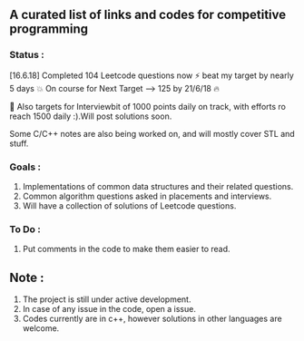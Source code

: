 ## A curated list of links and codes for competitive programming

### Status :
[16.6.18] Completed 104 Leetcode questions now :zap: beat my target by nearly 5 days :boom:
On course for Next Target --> 125 by 21/6/18 :fire:

:rocket: Also targets for Interviewbit of 1000 points daily on track, with efforts ro reach 1500 daily :).Will post solutions soon.

Some C/C++ notes are also being worked on, and will mostly cover STL and stuff.

### Goals :
1. Implementations of common data structures and their related questions.
2. Common algorithm questions asked in placements and interviews.
2. Will have a collection of solutions of Leetcode questions.

### To Do :
1. Put comments in the code to make them easier to read.

## Note :
1. The project is still under active development.
2. In case of any issue in the code, open a issue.
3. Codes currently are in c++, however solutions in other languages are welcome.
